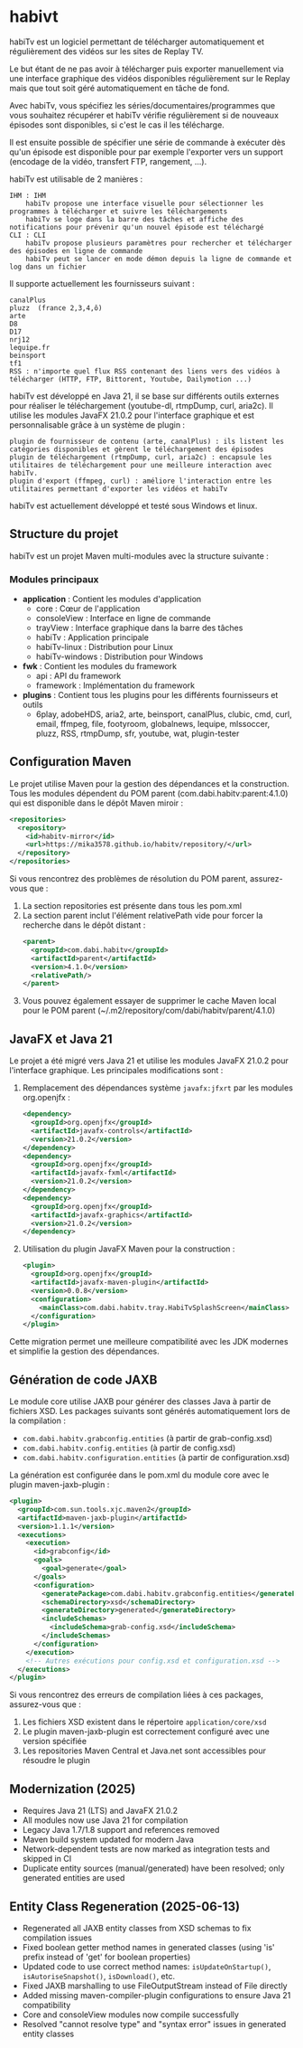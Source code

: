 # habivt

habiTv est un logiciel permettant de télécharger automatiquement et régulièrement des vidéos sur les sites de Replay TV.

Le but étant de ne pas avoir à télécharger puis exporter manuellement via une interface graphique des vidéos disponibles régulièrement sur le Replay mais que tout soit géré automatiquement en tâche de fond. 


Avec habiTv, vous spécifiez les séries/documentaires/programmes que vous souhaitez récupérer et habiTv vérifie régulièrement si de nouveaux épisodes sont disponibles, si c'est le cas il les télécharge.

Il est ensuite possible de spécifier une série de commande à exécuter dès qu'un épisode est disponible pour par exemple l'exporter vers un support (encodage de la vidéo, transfert FTP, rangement, ...).



habiTv est utilisable de 2 manières : 

    IHM : IHM
        habiTv propose une interface visuelle pour sélectionner les programmes à télécharger et suivre les téléchargements
        habiTv se loge dans la barre des tâches et affiche des notifications pour prévenir qu'un nouvel épisode est téléchargé
    CLI : CLI
        habiTv propose plusieurs paramètres pour rechercher et télécharger des épisodes en ligne de commande
        habiTv peut se lancer en mode démon depuis la ligne de commande et log dans un fichier



Il supporte actuellement les fournisseurs suivant : 

    canalPlus
    pluzz  (france 2,3,4,ô)
    arte
    D8
    D17
    nrj12
    lequipe.fr
    beinsport
    tf1
    RSS : n'importe quel flux RSS contenant des liens vers des vidéos à télécharger (HTTP, FTP, Bittorent, Youtube, Dailymotion ...)

habiTv est développé en Java 21, il se base sur différents outils externes pour réaliser le téléchargement (youtube-dl, rtmpDump, curl, aria2c). Il utilise les modules JavaFX 21.0.2 pour l'interface graphique et est personnalisable grâce à un système de plugin : 

    plugin de fournisseur de contenu (arte, canalPlus) : ils listent les catégories disponibles et gèrent le téléchargement des épisodes
    plugin de téléchargement (rtmpDump, curl, aria2c) : encapsule les utilitaires de téléchargement pour une meilleure interaction avec habiTv.
    plugin d'export (ffmpeg, curl) : améliore l'interaction entre les utilitaires permettant d'exporter les vidéos et habiTv



habiTv est actuellement développé et testé sous Windows et linux.

## Structure du projet

habiTv est un projet Maven multi-modules avec la structure suivante :

### Modules principaux
- **application** : Contient les modules d'application
  - core : Cœur de l'application
  - consoleView : Interface en ligne de commande
  - trayView : Interface graphique dans la barre des tâches
  - habiTv : Application principale
  - habiTv-linux : Distribution pour Linux
  - habiTv-windows : Distribution pour Windows
- **fwk** : Contient les modules du framework
  - api : API du framework
  - framework : Implémentation du framework
- **plugins** : Contient tous les plugins pour les différents fournisseurs et outils
  - 6play, adobeHDS, aria2, arte, beinsport, canalPlus, clubic, cmd, curl, email, ffmpeg, file, footyroom, globalnews, lequipe, mlssoccer, pluzz, RSS, rtmpDump, sfr, youtube, wat, plugin-tester

## Configuration Maven

Le projet utilise Maven pour la gestion des dépendances et la construction. Tous les modules dépendent du POM parent (com.dabi.habitv:parent:4.1.0) qui est disponible dans le dépôt Maven miroir :

```xml
<repositories>
  <repository>
    <id>habitv-mirror</id>
    <url>https://mika3578.github.io/habitv/repository/</url>
  </repository>
</repositories>
```

Si vous rencontrez des problèmes de résolution du POM parent, assurez-vous que :
1. La section repositories est présente dans tous les pom.xml
2. La section parent inclut l'élément relativePath vide pour forcer la recherche dans le dépôt distant :
   ```xml
   <parent>
     <groupId>com.dabi.habitv</groupId>
     <artifactId>parent</artifactId>
     <version>4.1.0</version>
     <relativePath/>
   </parent>
   ```
3. Vous pouvez également essayer de supprimer le cache Maven local pour le POM parent (~/.m2/repository/com/dabi/habitv/parent/4.1.0)

## JavaFX et Java 21

Le projet a été migré vers Java 21 et utilise les modules JavaFX 21.0.2 pour l'interface graphique. Les principales modifications sont :

1. Remplacement des dépendances système `javafx:jfxrt` par les modules org.openjfx :
   ```xml
   <dependency>
     <groupId>org.openjfx</groupId>
     <artifactId>javafx-controls</artifactId>
     <version>21.0.2</version>
   </dependency>
   <dependency>
     <groupId>org.openjfx</groupId>
     <artifactId>javafx-fxml</artifactId>
     <version>21.0.2</version>
   </dependency>
   <dependency>
     <groupId>org.openjfx</groupId>
     <artifactId>javafx-graphics</artifactId>
     <version>21.0.2</version>
   </dependency>
   ```

2. Utilisation du plugin JavaFX Maven pour la construction :
   ```xml
   <plugin>
     <groupId>org.openjfx</groupId>
     <artifactId>javafx-maven-plugin</artifactId>
     <version>0.0.8</version>
     <configuration>
       <mainClass>com.dabi.habitv.tray.HabiTvSplashScreen</mainClass>
     </configuration>
   </plugin>
   ```

Cette migration permet une meilleure compatibilité avec les JDK modernes et simplifie la gestion des dépendances.

## Génération de code JAXB

Le module core utilise JAXB pour générer des classes Java à partir de fichiers XSD. Les packages suivants sont générés automatiquement lors de la compilation :

- `com.dabi.habitv.grabconfig.entities` (à partir de grab-config.xsd)
- `com.dabi.habitv.config.entities` (à partir de config.xsd)
- `com.dabi.habitv.configuration.entities` (à partir de configuration.xsd)

La génération est configurée dans le pom.xml du module core avec le plugin maven-jaxb-plugin :

```xml
<plugin>
  <groupId>com.sun.tools.xjc.maven2</groupId>
  <artifactId>maven-jaxb-plugin</artifactId>
  <version>1.1.1</version>
  <executions>
    <execution>
      <id>grabconfig</id>
      <goals>
        <goal>generate</goal>
      </goals>
      <configuration>
        <generatePackage>com.dabi.habitv.grabconfig.entities</generatePackage>
        <schemaDirectory>xsd</schemaDirectory>
        <generateDirectory>generated</generateDirectory>
        <includeSchemas>
          <includeSchema>grab-config.xsd</includeSchema>
        </includeSchemas>
      </configuration>
    </execution>
    <!-- Autres exécutions pour config.xsd et configuration.xsd -->
  </executions>
</plugin>
```

Si vous rencontrez des erreurs de compilation liées à ces packages, assurez-vous que :
1. Les fichiers XSD existent dans le répertoire `application/core/xsd`
2. Le plugin maven-jaxb-plugin est correctement configuré avec une version spécifiée
3. Les repositories Maven Central et Java.net sont accessibles pour résoudre le plugin

## Modernization (2025)
- Requires Java 21 (LTS) and JavaFX 21.0.2
- All modules now use Java 21 for compilation
- Legacy Java 1.7/1.8 support and references removed
- Maven build system updated for modern Java
- Network-dependent tests are now marked as integration tests and skipped in CI
- Duplicate entity sources (manual/generated) have been resolved; only generated entities are used

## Entity Class Regeneration (2025-06-13)
- Regenerated all JAXB entity classes from XSD schemas to fix compilation issues
- Fixed boolean getter method names in generated classes (using 'is' prefix instead of 'get' for boolean properties)
- Updated code to use correct method names: `isUpdateOnStartup()`, `isAutoriseSnapshot()`, `isDownload()`, etc.
- Fixed JAXB marshalling to use FileOutputStream instead of File directly
- Added missing maven-compiler-plugin configurations to ensure Java 21 compatibility
- Core and consoleView modules now compile successfully
- Resolved "cannot resolve type" and "syntax error" issues in generated entity classes
